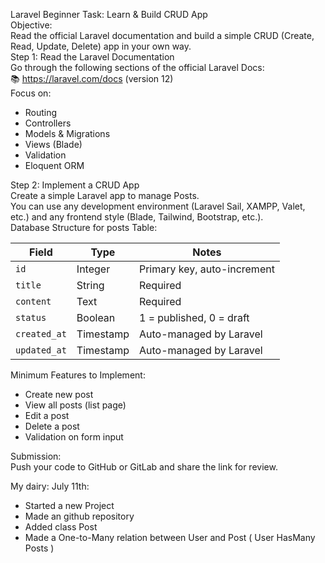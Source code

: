 Laravel Beginner Task: Learn & Build CRUD App  
Objective:  
Read the official Laravel documentation and build a simple CRUD (Create, Read, Update, Delete) app in your own way.  
Step 1: Read the Laravel Documentation  
Go through the following sections of the official Laravel Docs:  
:books: https://laravel.com/docs (version 12)  
Focus on:  
- Routing  
- Controllers  
- Models & Migrations  
- Views (Blade)  
- Validation  
- Eloquent ORM  
  
Step 2: Implement a CRUD App  
Create a simple Laravel app to manage Posts.  
You can use any development environment (Laravel Sail, XAMPP, Valet, etc.) and any frontend style (Blade, Tailwind, Bootstrap, etc.).  
Database Structure for posts Table:  

  
| Field        | Type      | Notes                       |
| ------------ | --------- | --------------------------- |
| `id`         | Integer   | Primary key, auto-increment |
| `title`      | String    | Required                    |
| `content`    | Text      | Required                    |
| `status`     | Boolean   | 1 = published, 0 = draft    |
| `created_at` | Timestamp | Auto-managed by Laravel     |
| `updated_at` | Timestamp | Auto-managed by Laravel     |

  
Minimum Features to Implement:  
- Create new post  
- View all posts (list page)  
- Edit a post  
- Delete a post  
- Validation on form input  
  
Submission:  
Push your code to GitHub or GitLab and share the link for review.  
  
  
My dairy: 
July 11th:  
- Started a new Project
- Made an github repository
- Added class Post
- Made a One-to-Many relation between User and Post ( User HasMany Posts )










